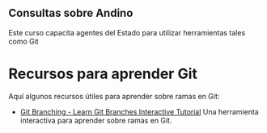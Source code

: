 ## Consultas sobre Andino

Este curso capacita agentes del Estado para utilizar herramientas tales como Git 

# Recursos para aprender Git

Aquí algunos recursos útiles para aprender sobre ramas en Git:

- [Git Branching - Learn Git Branches Interactive Tutorial](https://learngitbranching.js.org/)
  Una herramienta interactiva para aprender sobre ramas en Git.
